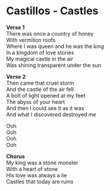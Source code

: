 # Castillos - Castles

**Verse 1**  
There was once a country of honey  
With vermilion roofs  
Where I was queen and he was the king  
In a kingdom of love stories  
My magical castle in the air  
Was shining transparent under the sun  

**Verse 2**  
Then came that cruel storm  
And the castle of the air fell  
A bolt of light opened at my feet  
The abyss of your heart  
And then I could see it as it was  
And what I discovered destroyed me  

Ooh  
Ooh  
Ooh  
Ooh  

**Chorus**  
My king was a stone monster  
With a heart of stone  
His love was always a lie  
Castles that today are ruins  
